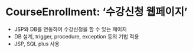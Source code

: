 # CourseEnrollment: ‘수강신청 웹페이지’
- JSP와 DB를 연동하여 수강신청을 할 수 있는 페이지
- DB 설계, trigger, procedure, exception 등의 기법 적용
- JSP, SQL plus 사용

